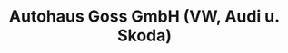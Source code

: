 ---
title: "Autohaus Goss GmbH (VW, Audi u. Skoda)"
url: /heppenheim/autohaus-goss-gmbh-vw-audi-u-skoda/
shop: Autohaus
---